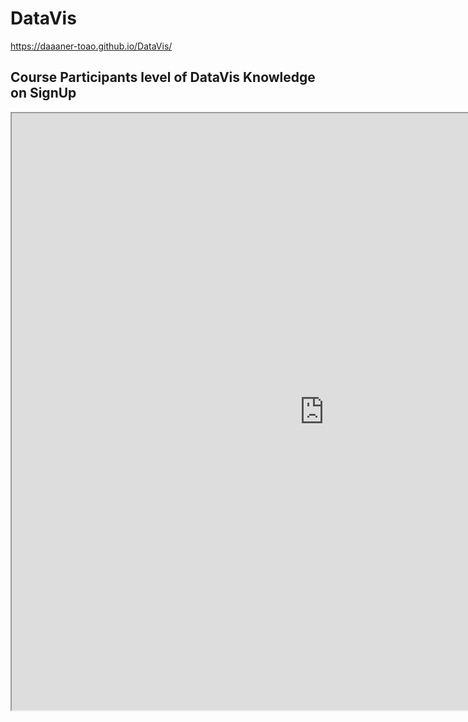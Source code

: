 # DataVis

https://daaaner-toao.github.io/DataVis/


## Course Participants level of DataVis Knowledge on SignUp

<iframe src="https://public.tableau.com/views/TrinityXT005xDataVisualization/AvgSkillonSignUp?:showVizHome=no&:embed=true" width="1000" height="955"></iframe>


